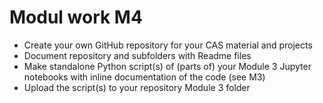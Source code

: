 # Modul work M4

- Create your own GitHub repository for your CAS material and projects 
- Document repository and subfolders with Readme files
- Make standalone Python script(s) of (parts of) your Module 3 Jupyter notebooks with inline documentation of the code (see M3)
- Upload the script(s) to your repository Module 3 folder


